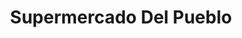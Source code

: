 ---
title: "Supermercado Del Pueblo"
url: /ciudad-autonoma-de-buenos-aires/supermercado-del-pueblo/
shop: Supermarkt
---